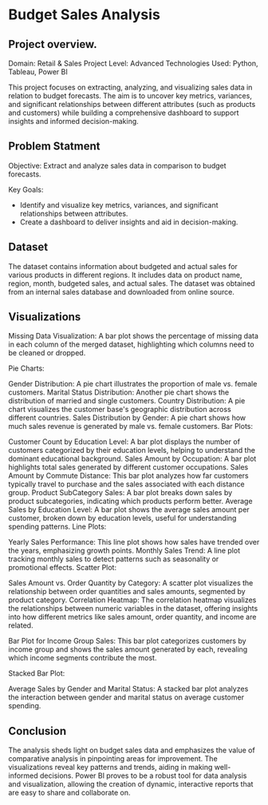 # Budget Sales Analysis

## Project overview.

Domain: Retail & Sales
Project Level: Advanced
Technologies Used: Python, Tableau, Power BI

This project focuses on extracting, analyzing, and visualizing sales data in relation to budget forecasts. The aim is to uncover key metrics, variances, and significant relationships between different attributes (such as products and customers) while building a comprehensive dashboard to support insights and informed decision-making.

## Problem Statment

Objective: Extract and analyze sales data in comparison to budget forecasts.

Key Goals:

* Identify and visualize key metrics, variances, and significant relationships between attributes.
* Create a dashboard to deliver insights and aid in decision-making.

## Dataset

The dataset contains information about budgeted and actual sales for various products in different regions. It includes data on product name, region, month, budgeted sales, and actual sales. The dataset was obtained from an internal sales database and downloaded from online source.

## Visualizations

Missing Data Visualization: A bar plot shows the percentage of missing data in each column of the merged dataset, highlighting which columns need to be cleaned or dropped.

Pie Charts:

Gender Distribution: A pie chart illustrates the proportion of male vs. female customers.
Marital Status Distribution: Another pie chart shows the distribution of married and single customers.
Country Distribution: A pie chart visualizes the customer base's geographic distribution across different countries.
Sales Distribution by Gender: A pie chart shows how much sales revenue is generated by male vs. female customers.
Bar Plots:

Customer Count by Education Level: A bar plot displays the number of customers categorized by their education levels, helping to understand the dominant educational background.
Sales Amount by Occupation: A bar plot highlights total sales generated by different customer occupations.
Sales Amount by Commute Distance: This bar plot analyzes how far customers typically travel to purchase and the sales associated with each distance group.
Product SubCategory Sales: A bar plot breaks down sales by product subcategories, indicating which products perform better.
Average Sales by Education Level: A bar plot shows the average sales amount per customer, broken down by education levels, useful for understanding spending patterns.
Line Plots:

Yearly Sales Performance: This line plot shows how sales have trended over the years, emphasizing growth points.
Monthly Sales Trend: A line plot tracking monthly sales to detect patterns such as seasonality or promotional effects.
Scatter Plot:

Sales Amount vs. Order Quantity by Category: A scatter plot visualizes the relationship between order quantities and sales amounts, segmented by product category.
Correlation Heatmap: The correlation heatmap visualizes the relationships between numeric variables in the dataset, offering insights into how different metrics like sales amount, order quantity, and income are related.

Bar Plot for Income Group Sales: This bar plot categorizes customers by income group and shows the sales amount generated by each, revealing which income segments contribute the most.

Stacked Bar Plot:

Average Sales by Gender and Marital Status: A stacked bar plot analyzes the interaction between gender and marital status on average customer spending.


## Conclusion

The analysis sheds light on budget sales data and emphasizes the value of comparative analysis in pinpointing areas for improvement. The visualizations reveal key patterns and trends, aiding in making well-informed decisions. Power BI proves to be a robust tool for data analysis and visualization, allowing the creation of dynamic, interactive reports that are easy to share and collaborate on.
